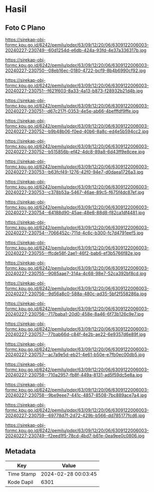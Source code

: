 # Hasil

## Foto C Plano

https://sirekap-obj-formc.kpu.go.id/6242/pemilu/pdpr/63/09/12/20/06/6309122006003-20240227-230749--60d1254d-e6db-424a-93fd-4e37a336317b.jpg

https://sirekap-obj-formc.kpu.go.id/6242/pemilu/pdpr/63/09/12/20/06/6309122006003-20240227-230750--08eb16ec-0180-4722-bcf9-8b4b6990cf92.jpg

https://sirekap-obj-formc.kpu.go.id/6242/pemilu/pdpr/63/09/12/20/06/6309122006003-20240227-230751--f621f603-8a33-4a13-b873-f28932b21d4b.jpg

https://sirekap-obj-formc.kpu.go.id/6242/pemilu/pdpr/63/09/12/20/06/6309122006003-20240227-230751--d67c217f-0353-4e5e-ab66-4befffdf9ffe.jpg

https://sirekap-obj-formc.kpu.go.id/6242/pemilu/pdpr/63/09/12/20/06/6309122006003-20240227-230752--b9b48b06-f0ed-40b6-8a8c-ed4e5b594cc2.jpg

https://sirekap-obj-formc.kpu.go.id/6242/pemilu/pdpr/63/09/12/20/06/6309122006003-20240227-230752--b515856b-ef42-4dc8-89a8-6d43ff9e8cee.jpg

https://sirekap-obj-formc.kpu.go.id/6242/pemilu/pdpr/63/09/12/20/06/6309122006003-20240227-230753--b63fcf49-1276-42f0-94e7-d0daea1726a3.jpg

https://sirekap-obj-formc.kpu.go.id/6242/pemilu/pdpr/63/09/12/20/06/6309122006003-20240227-230753--c378b53a-5467-46ae-89c5-f675f4dc87ef.jpg

https://sirekap-obj-formc.kpu.go.id/6242/pemilu/pdpr/63/09/12/20/06/6309122006003-20240227-230754--64188d90-45ae-48e6-88d8-f82ca1df4481.jpg

https://sirekap-obj-formc.kpu.go.id/6242/pemilu/pdpr/63/09/12/20/06/6309122006003-20240227-230754--7066452c-711d-4c6c-b300-fc7d4791eef5.jpg

https://sirekap-obj-formc.kpu.go.id/6242/pemilu/pdpr/63/09/12/20/06/6309122006003-20240227-230755--ffcde58f-2ae1-46f2-bab6-ef3b5766f82e.jpg

https://sirekap-obj-formc.kpu.go.id/6242/pemilu/pdpr/63/09/12/20/06/6309122006003-20240227-230755--9085aae7-314a-4c68-98e7-52ca392bf8cd.jpg

https://sirekap-obj-formc.kpu.go.id/6242/pemilu/pdpr/63/09/12/20/06/6309122006003-20240227-230756--9d56a8c0-588a-480c-ad35-5bf2f558286a.jpg

https://sirekap-obj-formc.kpu.go.id/6242/pemilu/pdpr/63/09/12/20/06/6309122006003-20240227-230756--717baba1-20d0-458e-8a46-6f73b126c9e7.jpg

https://sirekap-obj-formc.kpu.go.id/6242/pemilu/pdpr/63/09/12/20/06/6309122006003-20240227-230757--77bab66d-c84f-4e2b-ae22-6e9357d6e89f.jpg

https://sirekap-obj-formc.kpu.go.id/6242/pemilu/pdpr/63/09/12/20/06/6309122006003-20240227-230757--ac7a9e5d-eb21-4e61-b50e-e7fb0ec00db5.jpg

https://sirekap-obj-formc.kpu.go.id/6242/pemilu/pdpr/63/09/12/20/06/6309122006003-20240227-230758--710a2957-fb8f-449a-8131-ad5f59dc5e8a.jpg

https://sirekap-obj-formc.kpu.go.id/6242/pemilu/pdpr/63/09/12/20/06/6309122006003-20240227-230758--9be9eee7-441c-4857-8508-7bc889ace7a4.jpg

https://sirekap-obj-formc.kpu.go.id/6242/pemilu/pdpr/63/09/12/20/06/6309122006003-20240227-230759--69778d7f-2d72-429b-b566-dd785177fcd6.jpg

https://sirekap-obj-formc.kpu.go.id/6242/pemilu/pdpr/63/09/12/20/06/6309122006003-20240227-230749--f2eed1f5-78cd-4bd7-b61e-0ea9ee0c0806.jpg


## Metadata

| Key        | Value               |
| ---------- | ------------------- |
| Time Stamp | 2024-02-28 00:03:45 |
| Kode Dapil | 6301                |



